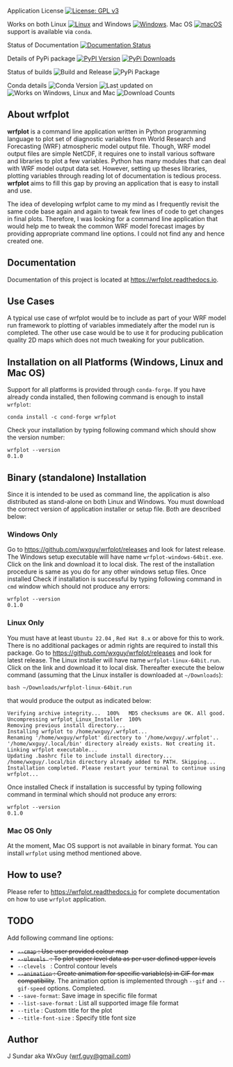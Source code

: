 Application License [![License: GPL v3](https://img.shields.io/badge/License-GPLv3-blue.svg)](https://www.gnu.org/licenses/gpl-3.0)

Works on both Linux [![Linux](https://svgshare.com/i/Zhy.svg)](https://svgshare.com/i/Zhy.svg) and Windows [![Windows](https://svgshare.com/i/ZhY.svg)](https://svgshare.com/i/ZhY.svg). Mac OS [![macOS](https://svgshare.com/i/ZjP.svg)](https://svgshare.com/i/ZjP.svg) support is available via `conda`.

Status of Documentation [![Documentation Status](https://readthedocs.org/projects/wrfplot/badge/?version=latest)](https://wrfplot.readthedocs.io/en/latest/?badge=latest)

Details of PyPi package [![PyPI Version](https://badge.fury.io/py/ansicolortags.svg)](https://pypi.python.org/pypi/wrfplot/) [![PyPi Downloads](https://static.pepy.tech/personalized-badge/wrfplot?period=total&units=international_system&left_color=blue&right_color=brightgreen&left_text=Pip%20Downloads)](https://pepy.tech/project/wrfplot)

Status of builds ![Build and Release](https://github.com/wxguy/wrfplot/actions/workflows/release-github.yaml/badge.svg)  ![PyPi Package](https://github.com/wxguy/wrfplot/actions/workflows/release-pip.yaml/badge.svg)

Conda details ![Conda Version](https://anaconda.org/conda-forge/wrfplot/badges/version.svg)  ![Last updated on](https://anaconda.org/conda-forge/wrfplot/badges/latest_release_date.svg) ![Works on Windows, Linux and Mac](https://anaconda.org/conda-forge/wrfplot/badges/platforms.svg) ![Download Counts](https://anaconda.org/conda-forge/wrfplot/badges/downloads.svg)

## About wrfplot

**wrfplot** is a command line application written in Python programming language to plot set of diagnostic variables from World Research and Forecasting (WRF) atmospheric model output file. Though, WRF model output files are simple NetCDF, it requires one to install various software and libraries to plot a few variables.  Python has many modules that can deal with WRF model output data set. However, setting up theses libraries, plotting variables through reading lot of documentation is tedious process. **wrfplot** aims to fill this gap by proving an application that is easy to install and use. 

The idea of developing wrfplot came to my mind as I frequently revisit the same code base again and again to tweak few lines of code to get changes in final plots. Therefore, I was looking for a command line application that would help me to tweak the common WRF model forecast images by providing appropriate command line options. I could not find any and hence created one.

## Documentation

Documentation of this project is located at https://wrfplot.readthedocs.io.

## Use Cases

A typical use case of wrfplot would be to include as part of your WRF model run framework to plotting of variables immediately after the model run is completed. The other use case would be to use it for producing publication quality 2D maps which does not much tweaking for your publication.

## Installation on all Platforms (Windows, Linux and Mac OS)

Support for all platforms is provided through `conda-forge`. If you have already conda installed, then following command is enough to install `wrfplot`:

```
conda install -c cond-forge wrfplot
```
Check your installation by typing following command which should show the version number:

```
wrfplot --version
0.1.0
```


## Binary (standalone) Installation

Since it is intended to be used as command line, the application is also distributed as stand-alone on both Linux and Windows. You must download the correct version of application installer or setup file. Both are described below:

### Windows Only

Go to https://github.com/wxguy/wrfplot/releases and look for latest release. The Windows setup executable will have name `wrfplot-windows-64bit.exe`. Click on the link and download it to local disk. The rest of the installation procedure is same as you do for any other windows setup files. Once installed Check if installation is successful by typing following command in `cmd` window which should not produce any errors:

```
wrfplot --version
0.1.0
```

### Linux Only

 You must have at least `Ubuntu 22.04` , `Red Hat 8.x` or above for this to work. There is no additional packages or admin rights are required to install this package. Go to https://github.com/wxguy/wrfplot/releases and look for latest release. The Linux installer will have name `wrfplot-linux-64bit.run`. Click on the link and download it to local disk. Thereafter execute the below command (assuming that the Linux installer is downloaded at `~/Downloads`):

 ```
 bash ~/Downloads/wrfplot-linux-64bit.run
 ```

 that would produce the output as indicated below:

 ```
Verifying archive integrity...  100%   MD5 checksums are OK. All good.
Uncompressing wrfplot_Linux_Installer  100%  
Removing previous install directory...
Installing wrfplot to /home/wxguy/.wrfplot...
Renaming '/home/wxguy/wrfplot' directory to '/home/wxguy/.wrfplot'..
'/home/wxguy/.local/bin' directory already exists. Not creating it.
Linking wrfplot executable...
Updating .bashrc file to include install directory...
/home/wxguy/.local/bin directory already added to PATH. Skipping...
Installation completed. Please restart your terminal to continue using wrfplot...
```

Once installed Check if installation is successful by typing following command in terminal which should not produce any errors:

```
wrfplot --version
0.1.0
```

### Mac OS Only

At the moment, Mac OS support is not available in binary format. You can install `wrfplot` using method mentioned above.

## How to use?

Please refer to https://wrfplot.readthedocs.io for complete documentation on how to use `wrfplot` application.


## TODO

Add following command line options:

* ~~`--cmap`      :   Use user provided colour map~~
* ~~`--ulevels `   :   To plot upper level data as per user defined upper levels~~
* `--clevels `   :   Control contour levels
* ~~`--animation` :   Create animation for specific variable(s) in GIF for max compatibility~~. The animation option is implemented through `--gif` and `--gif-speed` options. Completed.
* `--save-format`:   Save image in specific file format
* `--list-save-format`   :   List all supported image file format
* `--title`     :   Custom title for the plot
* `--title-font-size`   :   Specify title font size

## Author

J Sundar aka WxGuy (wrf.guy@gmail.com)
